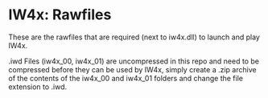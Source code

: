 # IW4x: Rawfiles

These are the rawfiles that are required (next to iw4x.dll) to launch and play IW4x.

.iwd Files (iw4x_00, iw4x_01) are uncompressed in this repo and need to be compressed before they can be used by IW4x, simply create a .zip archive of the contents of the iw4x_00 and iw4x_01 folders and change the file extension to .iwd.
